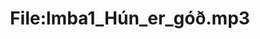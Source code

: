 ---
title: File:Imba1_Hún_er_góð.mp3
recording of: Hún er góð.
reading speed: slow
speaker: Imba
license: CC0
---